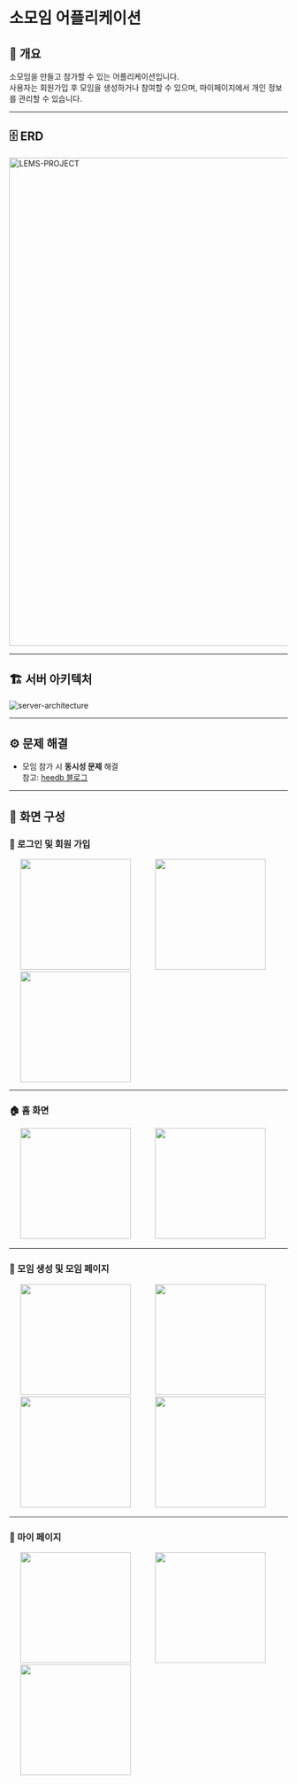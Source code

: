 # 소모임 어플리케이션

## 📌 개요
소모임을 만들고 참가할 수 있는 어플리케이션입니다.  
사용자는 회원가입 후 모임을 생성하거나 참여할 수 있으며, 마이페이지에서 개인 정보를 관리할 수 있습니다.  

---

## 🗄️ ERD
<img width="1930" height="882" alt="LEMS-PROJECT" src="https://github.com/user-attachments/assets/5f019856-e66f-43fb-8a85-6dc32b372149" />

---

## 🏗️ 서버 아키텍처
![server-architecture](https://github.com/user-attachments/assets/69cdd4c8-4aa1-4902-8636-6e8af23429e3)

---

## ⚙️ 문제 해결
- 모임 참가 시 **동시성 문제** 해결  
  참고: [heedb 블로그](https://heedb.tistory.com/65)

---

## 📱 화면 구성

### 🔑 로그인 및 회원 가입
<p align="left">
  <img src="https://github.com/user-attachments/assets/cae48d93-ff10-4986-b918-a20dedb79ab2" width="200" hspace="20" />
  <img src="https://github.com/user-attachments/assets/eae6bb11-9a79-413e-b527-5ddf287efeac" width="200" hspace="20" />
  <img src="https://github.com/user-attachments/assets/44dda79a-203d-4ffd-a7d8-a9e59ff6301e" width="200" hspace="20" />
</p>

---

### 🏠 홈 화면
<p align="left">
  <img src="https://github.com/user-attachments/assets/6bf76d23-3cdd-4eb8-a9a4-dd74a3e4fb96" width="200" hspace="20" />
  <img src="https://github.com/user-attachments/assets/2e908ee8-2a58-4af5-91cf-29bec5549b01" width="200" hspace="20" />
</p>

---

### 👥 모임 생성 및 모임 페이지
<p align="left">
  <img src="https://github.com/user-attachments/assets/16960769-de53-4d66-9369-56d6e4795ba9" width="200" hspace="20" />
  <img src="https://github.com/user-attachments/assets/d2ee6d9c-df7f-481f-8218-9c0f57e62133" width="200" hspace="20" />
  <img src="https://github.com/user-attachments/assets/bf433253-a1c2-402c-b756-4c2f4ede2458" width="200" hspace="20" />
  <img src="https://github.com/user-attachments/assets/b02255b4-2f28-4e16-aa83-c30b9ba59e97" width="200" hspace="20" />
</p>

---

### 🙍 마이 페이지
<p align="left">
  <img src="https://github.com/user-attachments/assets/7b58644f-4a01-4df7-a2c2-964e80c175c2" width="200" hspace="20" />
  <img src="https://github.com/user-attachments/assets/7a0ea1e8-fe5b-440d-813b-cbcf1d810958" width="200" hspace="20" />
  <img src="https://github.com/user-attachments/assets/c9f6886e-3203-4150-a540-84ba3bec17d8" width="200" hspace="20" />
</p>
